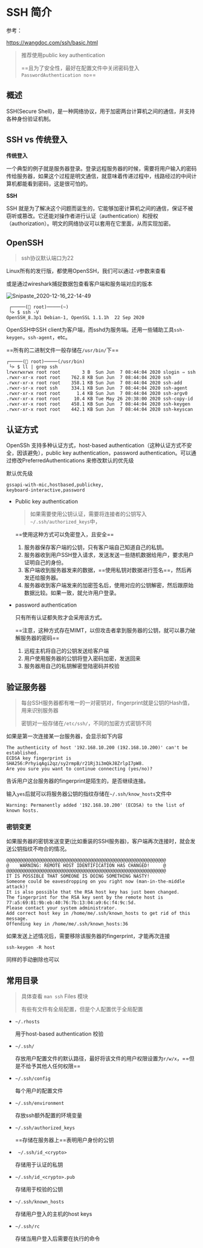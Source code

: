 # SSH 简介

参考：

https://wangdoc.com/ssh/basic.html

> 推荐使用public key authentication
>
> ==且为了安全性，最好在配置文件中关闭密码登入`PasswordAuthentication no`==

## 概述

SSH(Secure Shell)，是一种网络协议，用于加密两台计算机之间的通信，并支持各种身份验证机制。

## SSH vs 传统登入

**传统登入**

一个典型的例子就是服务器登录。登录远程服务器的时候，需要将用户输入的密码传给服务器，如果这个过程是明文通信，就意味着传递过程中，线路经过的中间计算机都能看到密码，这是很可怕的。

**SSH**

SSH 就是为了解决这个问题而诞生的，它能够加密计算机之间的通信，保证不被窃听或篡改。它还能对操作者进行认证（authentication）和授权（authorization）。明文的网络协议可以套用在它里面，从而实现加密。

## OpenSSH

> ssh协议默认端口为22

Linux所有的发行版，都使用OpenSSH，我们可以通过`-V`参数来查看

或是通过wireshark捕捉数据包查看客户端和服务端对应的版本

![Snipaste_2020-12-16_22-14-49](https://cdn.jsdelivr.net/gh/dhay3/image-repo@master/20210601/Snipaste_2020-12-16_22-14-49.5k89qclrdd40.png)

```
 ┌─────( root)─────(~) 
 └> $ ssh -V
OpenSSH_8.3p1 Debian-1, OpenSSL 1.1.1h  22 Sep 2020

```

OpenSSH中SSH client为客户端，而sshd为服务端。还用一些辅助工具`ssh-keygen`，`ssh-agent`，etc。

==所有的二进制文件一般存储在`/usr/bin/`下==

```
┌─────( root)─────(/usr/bin) 
 └> $ ll | grep ssh
lrwxrwxrwx root root        3 B  Sun Jun  7 08:44:04 2020 slogin ⇒ ssh
.rwxr-xr-x root root    762.8 KB Sun Jun  7 08:44:04 2020 ssh
.rwxr-xr-x root root    358.1 KB Sun Jun  7 08:44:04 2020 ssh-add
.rwxr-sr-x root ssh     334.1 KB Sun Jun  7 08:44:04 2020 ssh-agent
.rwxr-xr-x root root      1.4 KB Sun Jun  7 08:44:04 2020 ssh-argv0
.rwxr-xr-x root root     10.4 KB Tue May 26 20:38:00 2020 ssh-copy-id
.rwxr-xr-x root root    458.1 KB Sun Jun  7 08:44:04 2020 ssh-keygen
.rwxr-xr-x root root    442.1 KB Sun Jun  7 08:44:04 2020 ssh-keyscan
```

## 认证方式

OpenSSh 支持多种认证方式，host-based authentication（这种认证方式不安全，因该避免），public key authentication，password authentication。可以通过修改PreferredAuthentications 来修改默认的优先级

默认优先级

```
gssapi-with-mic,hostbased,publickey,
keyboard-interactive,password
```

- Public key authentication

  > 如果需要使用公钥认证，需要将连接者的公钥写入`~/.ssh/authorized_keys`中，

  ==使用这种方式可以免密登入，且安全==

  1. 服务器保存客户端的公钥，只有客户端自己知道自己的私钥。
  2. 服务器收到用户SSH登入请求，发送发送一些随机数据给用户，要求用户证明自己的身份。
  3. 客户端收到服务器发来的数据，==使用私钥对数据进行签名==，然后再发还给服务器。
  4. 服务器收到客户端发来的加密签名后，使用对应的公钥解密，然后跟原始数据比较。如果一致，就允许用户登录。

- password authentication

  只有所有认证都失败才会采用该方式。

  ==注意，这种方式存在MIMT，以但攻击者拿到服务器的公钥，就可以暴力破解服务器的密码==

  1. 远程主机将自己的公钥发送给客户端
  2. 用户使用服务器的公钥将登入密码加密，发送回来
  3. 服务器用自己的私钥解密登陆密码并校验

## 验证服务器

> 每台SSH服务器都有唯一的一对密钥对，fingerprint就是公钥的Hash值，用来识别服务器
>
> 密钥对一般存储在`/etc/ssh/`，不同的加密方式密钥不同

如果是第一次连接某一台服务器，会显示如下内容

```
The authenticity of host '192.168.10.200 (192.168.10.200)' can't be established.
ECDSA key fingerprint is SHA256:PrhyiqAgi2qz/sy2rmpB/r21Rj3i3mQkJ8ZrlpI7pW8.
Are you sure you want to continue connecting (yes/no)?
```

告诉用户这台服务器的fingerprint是陌生的，是否继续连接。

输入`yes`后就可以将服务器公钥的指纹存储在`~/.ssh/know_hosts`文件中

```
Warning: Permanently added '192.168.10.200' (ECDSA) to the list of known hosts.
```

### 密钥变更

如果服务器的密钥发送变更(比如重装的SSH服务器)，客户端再次连接时，就会发送公钥指纹不吻合的情况。

```
@@@@@@@@@@@@@@@@@@@@@@@@@@@@@@@@@@@@@@@@@@@@@@@@@@@@@@@@@@@
@    WARNING: REMOTE HOST IDENTIFICATION HAS CHANGED!     @
@@@@@@@@@@@@@@@@@@@@@@@@@@@@@@@@@@@@@@@@@@@@@@@@@@@@@@@@@@@
IT IS POSSIBLE THAT SOMEONE IS DOING SOMETHING NASTY!
Someone could be eavesdropping on you right now (man-in-the-middle attack)!
It is also possible that the RSA host key has just been changed.
The fingerprint for the RSA key sent by the remote host is
77:a5:69:81:9b:eb:40:76:7b:13:04:a9:6c:f4:9c:5d.
Please contact your system administrator.
Add correct host key in /home/me/.ssh/known_hosts to get rid of this message.
Offending key in /home/me/.ssh/known_hosts:36
```

如果发送上述情况后，需要移除该服务器的fingerprint，才能再次连接

```
ssh-keygen -R host
```

同样的手动删除也可以

## 常用目录

> 具体查看 `man ssh` Files 模块
>
> 有些有文件有全局配置，但是个人配置优于全局配置

- `~/.rhosts`

  用于host-based authentication 校验

- `~/.ssh/`

  存放用户配置文件的默认路径，最好将该文件的用户权限设置为`r/w/x`，==但是不给予其他人任何权限==

- `~/.ssh/config`

  每个用户的配置文件

- `~/.ssh/environment`

  存放ssh额外配置的环境变量

- `~/.ssh/authorized_keys`

  ==存储在服务器上==表明用户身份的公钥

- ` ~/.ssh/id_<crypto>`

  存储用于认证的私钥

- `~/.ssh/id_<crypto>.pub`

  存储用于校验的公钥

- `~/.ssh/known_hosts`

  存储用户登入的主机的host keys

- `~/.ssh/rc`

  存储当用户登入后需要在执行的命令

  

